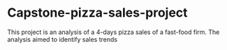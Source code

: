 # Capstone-pizza-sales-project
This project is an analysis of a 4-days pizza sales of a fast-food firm. The analysis aimed to identify sales trends
